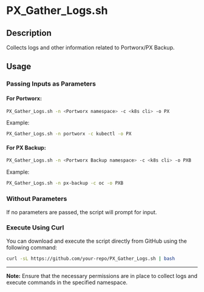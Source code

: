 # PX_Gather_Logs.sh

## Description
Collects logs and other information related to Portworx/PX Backup.

## Usage
### Passing Inputs as Parameters
#### For Portworx:
```bash
PX_Gather_Logs.sh -n <Portworx namespace> -c <k8s cli> -o PX
```
Example:
```bash
PX_Gather_Logs.sh -n portworx -c kubectl -o PX
```

#### For PX Backup:
```bash
PX_Gather_Logs.sh -n <Portworx Backup namespace> -c <k8s cli> -o PXB
```
Example:
```bash
PX_Gather_Logs.sh -n px-backup -c oc -o PXB
```

### Without Parameters
If no parameters are passed, the script will prompt for input.

### Execute Using Curl
You can download and execute the script directly from GitHub using the following command:
```bash
curl -sL https://github.com/your-repo/PX_Gather_Logs.sh | bash
```

---

**Note:**
Ensure that the necessary permissions are in place to collect logs and execute commands in the specified namespace.
